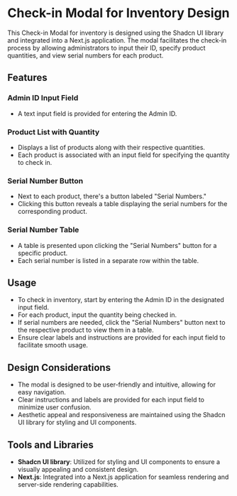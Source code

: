 # Check-in Modal for Inventory Design

This Check-in Modal for inventory is designed using the Shadcn UI library and integrated into a Next.js application. The modal facilitates the check-in process by allowing administrators to input their ID, specify product quantities, and view serial numbers for each product.

## Features

### Admin ID Input Field
- A text input field is provided for entering the Admin ID.

### Product List with Quantity
- Displays a list of products along with their respective quantities.
- Each product is associated with an input field for specifying the quantity to check in.

### Serial Number Button
- Next to each product, there's a button labeled "Serial Numbers."
- Clicking this button reveals a table displaying the serial numbers for the corresponding product.

### Serial Number Table
- A table is presented upon clicking the "Serial Numbers" button for a specific product.
- Each serial number is listed in a separate row within the table.

## Usage

- To check in inventory, start by entering the Admin ID in the designated input field.
- For each product, input the quantity being checked in.
- If serial numbers are needed, click the "Serial Numbers" button next to the respective product to view them in a table.
- Ensure clear labels and instructions are provided for each input field to facilitate smooth usage.

## Design Considerations

- The modal is designed to be user-friendly and intuitive, allowing for easy navigation.
- Clear instructions and labels are provided for each input field to minimize user confusion.
- Aesthetic appeal and responsiveness are maintained using the Shadcn UI library for styling and UI components.

## Tools and Libraries

- **Shadcn UI library**: Utilized for styling and UI components to ensure a visually appealing and consistent design.
- **Next.js**: Integrated into a Next.js application for seamless rendering and server-side rendering capabilities.